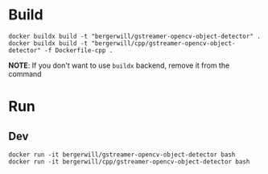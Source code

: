 # Build
```
docker buildx build -t "bergerwill/gstreamer-opencv-object-detector" .
docker buildx build -t "bergerwill/cpp/gstreamer-opencv-object-detector" -f Dockerfile-cpp .
```

**NOTE**: If you don't want to use `buildx` backend, remove it from the command


# Run 
## Dev
```
docker run -it bergerwill/gstreamer-opencv-object-detector bash
docker run -it bergerwill/cpp/gstreamer-opencv-object-detector bash
```